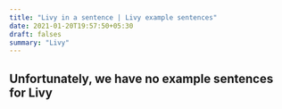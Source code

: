```yaml
---
title: "Livy in a sentence | Livy example sentences"
date: 2021-01-20T19:57:50+05:30
draft: falses
summary: "Livy"
---
```

## Unfortunately, we have no example sentences for Livy                 
